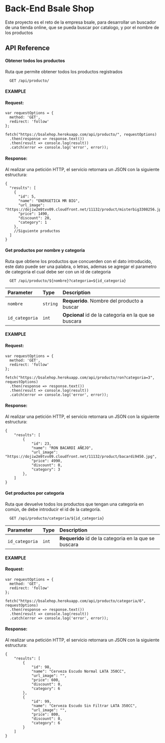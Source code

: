 
# Back-End Bsale Shop
 
Este proyecto es el reto de la empresa bsale, para desarrollar un buscador de una tienda online, que se pueda buscar por catalogo, y por el nombre de los productos




## API Reference

#### Obtener todos los productos
Ruta que permite obtener todos los productos registrados
```http
  GET /api/producto/
```
#### EXAMPLE
#### Request:
```
var requestOptions = {
  method: 'GET',
  redirect: 'follow'
};

fetch("https://bsalehop.herokuapp.com/api/producto/", requestOptions)
  .then(response => response.text())
  .then(result => console.log(result))
  .catch(error => console.log('error', error));
```
#### Response:
Al realizar una petición HTTP, el servicio retornara un JSON con la siguiente estructura:
```
{
  "results": [
    {
      "id": 5,
      "name": "ENERGETICA MR BIG",
      "url_image": "https://dojiw2m9tvv09.cloudfront.net/11132/product/misterbig3308256.jpg",
      "price": 1490,
      "discount": 20,
      "category": 1
    }, 
    //Siguiente productos
  ]
}
```
#### Get productos por nombre y categoria
Ruta que obtiene los productos que concuerden con el dato introducido, este dato puede ser una palabra, o letras, ademas se agregar el parametro de categoria el cual debe ser con un id de categoria

```http
  GET /api/producto/${nombre}?categoria=${id_categoria}
```

| Parameter | Type     | Description                       |
| :-------- | :------- | :-------------------------------- |
| `nombre`  | `string` | **Requerido**. Nombre del producto a buscar|
|`id_categoria`|`int`|**Opcional** id de la categoria en la que se buscara|

#### EXAMPLE
#### Request:
```
var requestOptions = {
  method: 'GET',
  redirect: 'follow'
};

fetch("https://bsalehop.herokuapp.com/api/producto/ron?categoria=3", requestOptions)
  .then(response => response.text())
  .then(result => console.log(result))
  .catch(error => console.log('error', error));
```
#### Response:
Al realizar una petición HTTP, el servicio retornara un JSON con la siguiente estructura:
```
{
    "results": [
        {
            "id": 23,
            "name": "RON BACARDI AÑEJO",
            "url_image": "https://dojiw2m9tvv09.cloudfront.net/11132/product/bacardi9450.jpg",
            "price": 4990,
            "discount": 0,
            "category": 3
        },        
    ]
}
```

#### Get  productos por categoria
Ruta que devuelve todos los productos que tengan una categoría en común, de debe introducir el id de la categoría.

```http
  GET /api/producto/categoria/${id_categoria}
```

| Parameter | Type     | Description                       |
| :-------- | :------- | :-------------------------------- |
|`id_categoria`|`int`|**Requerido** id de la categoria en la que se buscara|

#### EXAMPLE
#### Request:
```
var requestOptions = {
  method: 'GET',
  redirect: 'follow'
};

fetch("https://bsalehop.herokuapp.com/api/producto/categoria/6", requestOptions)
  .then(response => response.text())
  .then(result => console.log(result))
  .catch(error => console.log('error', error));
```
#### Response:
Al realizar una petición HTTP, el servicio retornara un JSON con la siguiente estructura:
```
{
    "results": [
        {
            "id": 98,
            "name": "Cerveza Escudo Normal LATA 350CC",
            "url_image": "",
            "price": 600,
            "discount": 0,
            "category": 6
        },
        {
            "id": 99,
            "name": "Cerveza Escudo Sin Filtrar LATA 350CC",
            "url_image": "",
            "price": 800,
            "discount": 0,
            "category": 6
        }
    ]
}
```


